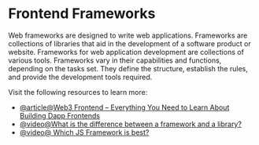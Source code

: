 # Frontend Frameworks

Web frameworks are designed to write web applications. Frameworks are collections of libraries that aid in the development of a software product or website. Frameworks for web application development are collections of various tools. Frameworks vary in their capabilities and functions, depending on the tasks set. They define the structure, establish the rules, and provide the development tools required.

Visit the following resources to learn more:

- [@article@Web3 Frontend – Everything You Need to Learn About Building Dapp Frontends](https://moralis.io/web3-frontend-everything-you-need-to-learn-about-building-dapp-frontends/)
- [@video@What is the difference between a framework and a library?](https://www.youtube.com/watch?v=D_MO9vIRBcA)
- [@video@ Which JS Framework is best?](https://www.youtube.com/watch?v=cuHDQhDhvPE)
